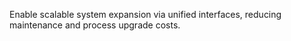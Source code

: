 Enable scalable system expansion via unified interfaces, reducing maintenance and process upgrade costs.

